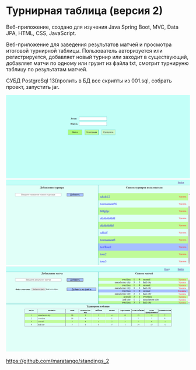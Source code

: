 # Турнирная таблица (версия 2)
Веб-приложение, создано для изучения Java Spring Boot, MVC, Data JPA, HTML, CSS, JavaScript.

Веб-приложение для заведения результатов матчей и просмотра итоговой турнирной таблицы. Пользователь авторизуется или регистрируется, добавляет новый турнир или заходит в существующий, добавляет матчи по одному или грузит из файла txt, смотрит турнируню таблицу по результатам матчей.

СУБД PostgreSql 13(пролить в БД все скрипты из 001.sql, собрать проект, запустить jar.

![Screenshot](screenshot.png)
![Screenshot](screenshot-2.png)
![Screenshot](screenshot-3.png)

https://github.com/maratango/standings_2